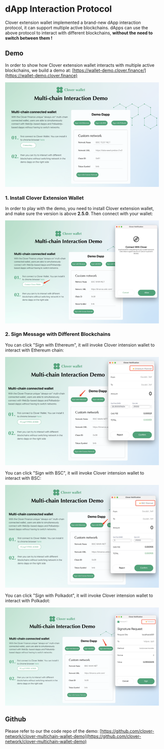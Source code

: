 # dApp Interaction Protocol

Clover extension wallet implemented  a brand-new dApp interaction protocol, it can support multiple active blockchains. dApps can use the above protocol to interact with different blockchains, **without the need to switch between them !**

## Demo

In order to show how Clover extension wallet interacts with multiple active blockchains, we build a demo at: [https://wallet-demo.clover.finance/](https://wallet-demo.clover.finance)

![](<../../.gitbook/assets/image (71).png>)

### 1. Install Clover Extension Wallet

In order to play with the demo, you need to install Clover extension wallet, and make sure the version is above **2.5.0**. Then connect with your wallet:

![Connect to your wallet](<../../.gitbook/assets/image (72).png>)

### 2. Sign Message with Different Blockchains

You can click "Sign with Ethereum", it will invoke Clover intension wallet to interact with Ethereum chain:

![Sign with Ethereum](<../../.gitbook/assets/image (73).png>)

You can click "Sign with BSC", it will invoke Clover intension wallet to interact with BSC:

![Sign with BSC](<../../.gitbook/assets/image (74).png>)

You can click "Sign with Polkadot", it will invoke Clover intension wallet to interact with Polkadot:

![Sign with Polkadot](<../../.gitbook/assets/image (76).png>)

## Github

Please refer to our the code repo of the demo: [https://github.com/clover-network/clover-multichain-wallet-demo](https://github.com/clover-network/clover-multichain-wallet-demo)

